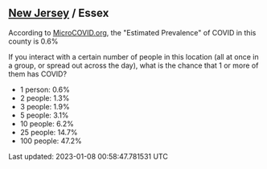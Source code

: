
## [New Jersey](/united-states/new-jersey) / Essex

According to [MicroCOVID.org](http://microcovid.org),
the "Estimated Prevalence" of COVID in this county is 0.6%

If you interact with a certain number of people in this location
(all at once in a group, or spread out across the day), what is the chance that
1 or more of them has COVID?

- 1 person: 0.6%
- 2 people: 1.3%
- 3 people: 1.9%
- 5 people: 3.1%
- 10 people: 6.2%
- 25 people: 14.7%
- 100 people: 47.2%

Last updated: 2023-01-08 00:58:47.781531 UTC
